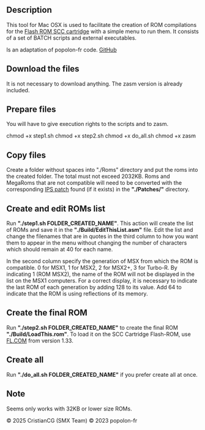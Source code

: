 ## Description

This tool for Mac OSX is used to facilitate the creation of ROM compilations for the [Flash ROM SCC cartridge](https://www.msx.org/wiki/Popolon-fr_Flash-ROM_SCC_Cartridge) with a simple menu to run them. It consists of a set of BATCH scripts and external executables.

Is an adaptation of popolon-fr code. [GitHub](https://github.com/popolonfr/Roms-Collection-Maker)

## Download the files

It is not necessary to download anything. The zasm version is already included.

## Prepare files

You will have to give execution rights to the scripts and to zasm.

chmod +x step1.sh
chmod +x step2.sh
chmod +x do_all.sh
chmod +x zasm

## Copy files

Create a folder without spaces into "./Roms" directory and put the roms into the created folder. The total must not exceed 2032KB. Roms and MegaRoms that are not compatible will need to be converted with the corresponding [IPS patch](https://www.msx.org/wiki/How_to_use_IPS_files)  found (if it exists) in the **"./Patches/"** directory.

## Create and edit ROMs list

Run **"./step1.sh FOLDER_CREATED_NAME"**. This action will create the list of ROMs and save it in the **"./Build/EditThisList.asm"** file. Edit the list and change the filenames that are in quotes in the third column to how you want them to appear in the menu without changing the number of characters which should remain at 40 for each name.

In the second column specify the generation of MSX from which the ROM is compatible. 0 for MSX1, 1 for MSX2, 2 for MSX2+, 3 for Turbo-R. By indicating 1 (ROM MSX2), the name of the ROM will not be displayed in the list on the MSX1 computers. For a correct display, it is necessary to indicate the last ROM of each generation by adding 128 to its value. Add 64 to indicate that the ROM is using reflections of its memory.

## Create the final ROM

Run  **"./step2.sh FOLDER_CREATED_NAME"** to create the final ROM **"./Build/LoadThis.rom"**. To load it on the SCC Cartridge Flash-ROM, use [FL.COM](https://github.com/gdx-msx/FL/tree/master/FL-V133) from version 1.33.

## Create all

Run  **"./do_all.sh FOLDER_CREATED_NAME"** if you prefer create all at once.

## Note

Seems only works with 32KB or lower size ROMs.

&copy; 2025 CristianCG (SMX Team)
&copy; 2023 popolon-fr
